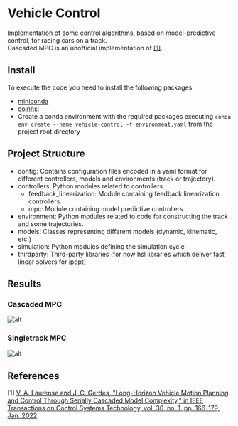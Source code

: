 # Vehicle Control

Implementation of some control algorithms, based on model-predictive control, for racing cars on a track.  
Cascaded MPC is an unofficial implementation of [[1]](#1).

## Install

To execute the code you need to install the following packages
- [miniconda](https://docs.anaconda.com/free/miniconda/index.html#quick-command-line-install)
- [coinhsl](https://github.com/neverorfrog/vehicle-control/tree/main/thirdparty/coinhsl#thirdparty-hsl)
- Create a conda environment with the required packages executing ```conda env create --name vehicle-control -f environment.yaml``` from the project root directory

## Project Structure

- config: Contains configuration files encoded in a yaml format for different controllers, models and environments (track or trajectory). 
- controllers: Python modules related to controllers.
  - feedback_linearization: Module containing feedback linearization controllers.
  - mpc: Module containing model predictive controllers.
- environment: Python modules related to code for constructing the track and some trajectories.
- models: Classes representing different models (dynamic, kinematic, etc.)
- simulation: Python modules defining the simulation cycle 
- thirdparty: Third-party libraries (for now hsl libraries which deliver fast linear solvers for ipopt)

## Results

### Cascaded MPC
![alt](simulation/videos/cascaded_ippodromo.gif)

### Singletrack MPC
![alt](simulation/videos/singletrack_ippodromo.gif)

## References

<a id="1">[1]</a> 
[V. A. Laurense and J. C. Gerdes, "Long-Horizon Vehicle Motion Planning and Control Through Serially Cascaded Model Complexity," in IEEE Transactions on Control Systems Technology, vol. 30, no. 1, pp. 166-179, Jan. 2022](https://ieeexplore.ieee.org/stamp/stamp.jsp?arnumber=9366415)
